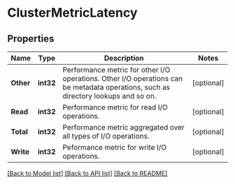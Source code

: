 # ClusterMetricLatency

## Properties

Name | Type | Description | Notes
------------ | ------------- | ------------- | -------------
**Other** | **int32** | Performance metric for other I/O operations. Other I/O operations can be metadata operations, such as directory lookups and so on. | [optional] 
**Read** | **int32** | Performance metric for read I/O operations. | [optional] 
**Total** | **int32** | Performance metric aggregated over all types of I/O operations. | [optional] 
**Write** | **int32** | Peformance metric for write I/O operations. | [optional] 

[[Back to Model list]](../README.md#documentation-for-models) [[Back to API list]](../README.md#documentation-for-api-endpoints) [[Back to README]](../README.md)


